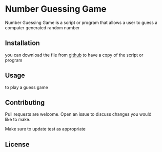 # Number Guessing Game

Number Guessing Game is a script or program that allows a user to guess a computer generated random number

## Installation

you can download the file from [github](https://github.com/PapaAdjei) to have a copy of the script or program

## Usage

to play a guess game

## Contributing

Pull requests are welcome. Open an issue to discuss changes you would like to make.

Make sure to update test as appropriate

## License
